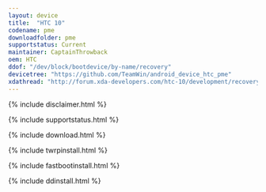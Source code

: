 ```yaml
---
layout: device
title:  "HTC 10"
codename: pme
downloadfolder: pme
supportstatus: Current
maintainer: CaptainThrowback
oem: HTC
ddof: "/dev/block/bootdevice/by-name/recovery"
devicetree: "https://github.com/TeamWin/android_device_htc_pme"
xdathread: "http://forum.xda-developers.com/htc-10/development/recovery-twrp-touch-recovery-t3358139"
---
```


{% include disclaimer.html %}

{% include supportstatus.html %}

{% include download.html %}

{% include twrpinstall.html %}

{% include fastbootinstall.html %}

{% include ddinstall.html %}
